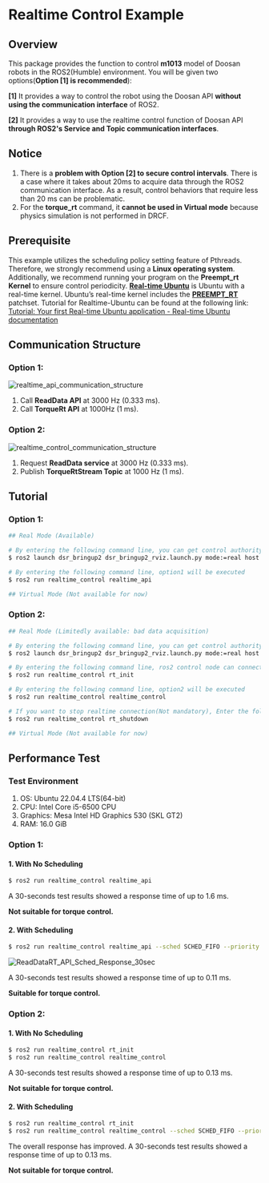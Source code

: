 # Realtime Control Example

## Overview

This package provides the function to control **m1013** model of Doosan robots in the ROS2(Humble) environment.
You will be given two options(**Option [1] is recommended**):

**[1]** It provides a way to control the robot using the Doosan API **without using the communication interface** of ROS2.

**[2]** It provides a way to use the realtime control function of Doosan API **through ROS2's Service and Topic communication interfaces**.

## Notice

1. There is a **problem with Option [2] to secure control intervals**. 
   There is a case where it takes about 20ms to acquire data through the ROS2 communication interface. 
   As a result, control behaviors that require less than 20 ms can be problematic.
2. For the **torque_rt** command, it **cannot be used in Virtual mode** because physics simulation is not performed in DRCF.


## Prerequisite

This example utilizes the scheduling policy setting feature of Pthreads. 
Therefore, we strongly recommend using a **Linux operating system**.
Additionally, we recommend running your program on the **Preempt_rt Kernel** to ensure control periodicity.
[**Real-time Ubuntu**](https://ubuntu.com/real-time) is Ubuntu with a real-time kernel. Ubuntu’s real-time kernel includes the [**PREEMPT_RT**](https://wiki.linuxfoundation.org/realtime/documentation/technical_details/start) patchset. 
Tutorial for Realtime-Ubuntu can be found at the following link: 
[Tutorial: Your first Real-time Ubuntu application - Real-time Ubuntu documentation](https://documentation.ubuntu.com/real-time/en/latest/tutorial/)


## Communication Structure

### Option 1:

![realtime_api_communication_structure](assets/realtime_api_communication_structure.png)

1. Call **ReadData API** at 3000 Hz (0.333 ms).
2. Call **TorqueRt API** at 1000Hz (1 ms).

### Option 2: 

![realtime_control_communication_structure](assets/realtime_control_communication_structure.png)

1. Request **ReadData service** at 3000 Hz (0.333 ms).
2. Publish **TorqueRtStream Topic** at 1000 Hz (1 ms).


## Tutorial

### Option 1:

```bash
## Real Mode (Available)

# By entering the following command line, you can get control authority from TP to your device
$ ros2 launch dsr_bringup2 dsr_bringup2_rviz.launch.py mode:=real host:=192.168.137.100 port:=12345 model:=m1013

# By entering the following command line, option1 will be executed
$ ros2 run realtime_control realtime_api
```

```bash
## Virtual Mode (Not available for now)
```

### Option 2:

```bash
## Real Mode (Limitedly available: bad data acquisition)

# By entering the following command line, you can get control authority from TP to your device
$ ros2 launch dsr_bringup2 dsr_bringup2_rviz.launch.py mode:=real host:=192.168.137.100 port:=12345 model:=m1013

# By entering the following command line, ros2 control node can connect_rt_control using UDP/IP protocol
$ ros2 run realtime_control rt_init

# By entering the following command line, option2 will be executed
$ ros2 run realtime_control realtime_control

# If you want to stop realtime connection(Not mandatory), Enter the following command line
$ ros2 run realtime_control rt_shutdown
```

```bash
## Virtual Mode (Not available for now)
```

## Performance Test

### Test Environment

1. OS: Ubuntu 22.04.4 LTS(64-bit)
2. CPU: Intel Core i5-6500 CPU
3. Graphics: Mesa Intel HD Graphics 530 (SKL GT2)
4. RAM: 16.0 GiB

### Option 1: 

#### 1. With No Scheduling

```bash
$ ros2 run realtime_control realtime_api
```


A 30-seconds test results showed a response time of up to 1.6 ms.

**Not suitable for torque control.**

#### 2. With Scheduling

```bash
$ ros2 run realtime_control realtime_api --sched SCHED_FIFO --priority 90
```

![ReadDataRT_API_Sched_Response_30sec](assets/ReadDataRT_API_Sched_Response_30sec.png)

A 30-seconds test results showed a response time of up to 0.11 ms.

**Suitable for torque control.**

### Option 2: 

#### 1. With No Scheduling

```bash
$ ros2 run realtime_control rt_init
$ ros2 run realtime_control realtime_control
```

A 30-seconds test results showed a response time of up to 0.13 ms.

**Not suitable for torque control.**

#### 2. With Scheduling

```bash
$ ros2 run realtime_control rt_init
$ ros2 run realtime_control realtime_control --sched SCHED_FIFO --priority 90
```


The overall response has improved.
A 30-seconds test results showed a response time of up to 0.13 ms.

**Not suitable for torque control.**

